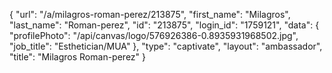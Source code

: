 {
    "url": "\/a\/milagros-roman-perez\/213875",
    "first_name": "Milagros",
    "last_name": "Roman-perez",
    "id": "213875",
    "login_id": "1759121",
    "data": {
        "profilePhoto": "\/api\/canvas\/logo\/576926386-0.8935931968502.jpg",
        "job_title": "Esthetician\/MUA"
    },
    "type": "captivate",
    "layout": "ambassador",
    "title": "Milagros Roman-perez"
}